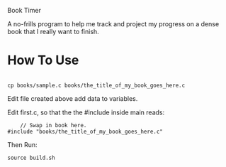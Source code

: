 Book Timer

A no-frills program to help me track and project my progress on a dense book that I really want to finish. 


# How To Use

```

cp books/sample.c books/the_title_of_my_book_goes_here.c

```
Edit file created above add data to variables.

Edit first.c, so that the the #include inside main reads:

```
    // Swap in book here. 
#include "books/the_title_of_my_book_goes_here.c"
```

Then Run:

```
source build.sh
```


